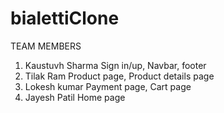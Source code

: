# bialettiClone

TEAM MEMBERS

1. Kaustuvh Sharma 
    Sign in/up, Navbar, footer
2. Tilak Ram
    Product page, Product details page
3. Lokesh kumar
    Payment page, Cart page	
4. Jayesh Patil	
    Home page
